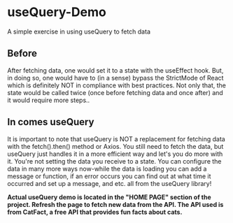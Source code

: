 # useQuery-Demo
A simple exercise in using useQuery to fetch data 

## Before
After fetching data, one would set it to a state with the useEffect hook. But, in doing so, one would have to (in a sense) bypass the StrictMode of React which is definitely NOT in compliance with best practices. Not only that, the state would be called twice (once before fetching data and once after) and it would require more steps..

## In comes useQuery
It is important to note that useQuery is NOT a replacement for fetching data with the fetch().then() method or Axios. You still need to fetch the data, but useQuery just handles it in a more efficient way and let's you do more with it. You're not setting the data you receive to a state. You can configure the data in many more ways now-while the data is loading you can add a message or function, if an error occurs you can find out at what time it occurred and set up a message, and etc. all from the useQuery library!

**Actual useQuery demo is located in the "HOME PAGE" section of the project. Refresh the page to fetch new data from the API. The API used is from CatFact, a free API that provides fun facts about cats.**

